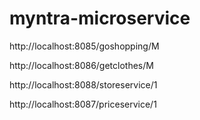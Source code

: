 # myntra-microservice

http://localhost:8085/goshopping/M

http://localhost:8086/getclothes/M

http://localhost:8088/storeservice/1

http://localhost:8087/priceservice/1
